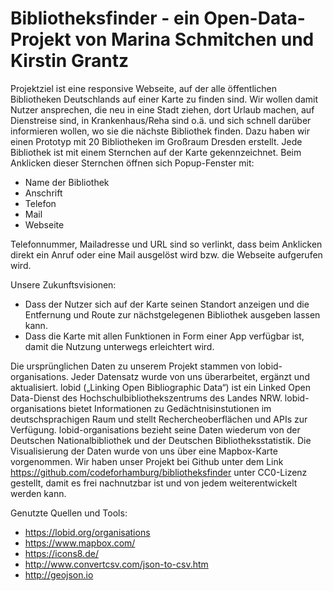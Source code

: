 # Bibliotheksfinder - ein Open-Data-Projekt von Marina Schmitchen und Kirstin Grantz

Projektziel ist eine responsive Webseite, auf der alle öffentlichen Bibliotheken Deutschlands auf einer Karte zu finden sind. Wir wollen damit Nutzer ansprechen, die neu in eine Stadt ziehen, dort Urlaub machen, auf Dienstreise sind, in Krankenhaus/Reha sind o.ä. und sich schnell darüber informieren wollen, wo sie die nächste Bibliothek finden.
Dazu haben wir einen Prototyp mit 20 Bibliotheken im Großraum Dresden erstellt.
Jede Bibliothek ist mit einem Sternchen auf der Karte gekennzeichnet. Beim Anklicken dieser Sternchen öffnen sich Popup-Fenster mit:
  - Name der Bibliothek
  - Anschrift
  - Telefon
  - Mail
  - Webseite

Telefonnummer, Mailadresse und URL sind so verlinkt, dass beim Anklicken direkt ein Anruf oder eine Mail ausgelöst wird bzw. die Webseite aufgerufen wird.

Unsere Zukunftsvisionen:
  - Dass der Nutzer sich auf der Karte seinen Standort anzeigen und die Entfernung und Route zur nächstgelegenen Bibliothek
  ausgeben lassen kann.
  - Dass die Karte mit allen Funktionen in Form einer App verfügbar ist, damit die Nutzung unterwegs erleichtert wird.

Die ursprünglichen Daten zu unserem Projekt stammen von lobid-organisations. Jeder Datensatz wurde von uns überarbeitet, ergänzt und aktualisiert. lobid („Linking Open Bibliographic Data“) ist ein Linked Open Data-Dienst des Hochschulbibliothekszentrums des Landes NRW. lobid-organisations bietet Informationen zu Gedächtnisinstutionen im deutschsprachigen Raum und stellt Rechercheoberflächen und APIs zur Verfügung. lobid-organisations bezieht seine Daten wiederum von der Deutschen Nationalbibliothek und der Deutschen Bibliotheksstatistik.
Die Visualisierung der Daten wurde von uns über eine Mapbox-Karte vorgenommen.
Wir haben unser Projekt bei Github unter dem Link https://github.com/codeforhamburg/bibliotheksfinder unter CC0-Lizenz gestellt, damit es frei nachnutzbar ist und von jedem weiterentwickelt werden kann.

Genutzte Quellen und Tools: 
- https://lobid.org/organisations
- https://www.mapbox.com/
- https://icons8.de/ 
- http://www.convertcsv.com/json-to-csv.htm
- http://geojson.io

